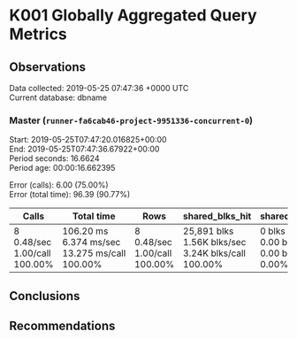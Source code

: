# K001 Globally Aggregated Query Metrics

## Observations ##
Data collected: 2019-05-25 07:47:36 +0000 UTC  
Current database: dbname  



### Master (`runner-fa6cab46-project-9951336-concurrent-0`) ###
Start: 2019-05-25T07:47:20.016825+00:00  
End: 2019-05-25T07:47:36.67922+00:00  
Period seconds: 16.6624  
Period age: 00:00:16.662395  

Error (calls): 6.00 (75.00%)  
Error (total time): 96.39 (90.77%)

| Calls | Total&nbsp;time | Rows | shared_blks_hit | shared_blks_read | shared_blks_dirtied | shared_blks_written | blk_read_time | blk_write_time | kcache_reads | kcache_writes | kcache_user_time_ms | kcache_system_time |
|-------|------------|------|-----------------|------------------|---------------------|---------------------|---------------|----------------|--------------|---------------|---------------------|--------------------|
|8<br/>0.48/sec<br/>1.00/call<br/>100.00% |106.20&nbsp;ms<br/>6.374&nbsp;ms/sec<br/>13.275&nbsp;ms/call<br/>100.00% |8<br/>0.48/sec<br/>1.00/call<br/>100.00% |25,891&nbsp;blks<br/>1.56K&nbsp;blks/sec<br/>3.24K&nbsp;blks/call<br/>100.00% |0&nbsp;blks<br/>0.00&nbsp;blks/sec<br/>0.00&nbsp;blks/call<br/>0.00% |0&nbsp;blks<br/>0.00&nbsp;blks/sec<br/>0.00&nbsp;blks/call<br/>0.00% |0&nbsp;blks<br/>0.00&nbsp;blks/sec<br/>0.00&nbsp;blks/call<br/>0.00% |0.00&nbsp;ms<br/>0.000&nbsp;ms/sec<br/>0.000&nbsp;ms/call<br/>0.00% |0.00&nbsp;ms<br/>0.000&nbsp;ms/sec<br/>0.000&nbsp;ms/call<br/>0.00% |0.00&nbsp;bytes<br/>0.00&nbsp;bytes/sec<br/>0.00&nbsp;bytes/call<br/>0.00% |0.00&nbsp;bytes<br/>0.00&nbsp;bytes/sec<br/>0.00&nbsp;bytes/call<br/>0.00% |0.00&nbsp;ms<br/>0.000&nbsp;ms/sec<br/>0.000&nbsp;ms/call<br/>0.00% |0.00&nbsp;ms<br/>0.000&nbsp;ms/sec<br/>0.000&nbsp;ms/call<br/>0.00%|





## Conclusions ##


## Recommendations ##

